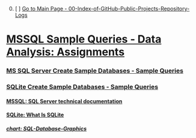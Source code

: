 
00. [ ] [Go to Main Page - 00-Index-of-GitHub-Public-Projects-Repository-Logs][mainPage]

[mainPage]: https://github.com/celik-muhammed


# [MSSQL Sample Queries - Data Analysis: Assignments](./68-Assignments/)

### [MS SQL Server Create Sample Databases - Sample Queries](./62-MSSQL/)

### [SQLite Create Sample Databases - Sample Queries](./61-SQLite/)

#### [MSSQL: SQL Server technical documentation](https://docs.microsoft.com/tr-tr/sql/sql-server/?view=sql-server-ver15)

#### [SQLite: What Is SQLite](https://www.sqlitetutorial.net/what-is-sqlite/)

##### [chart: SQL-Database-Graphics](./69-SQL-Database-Graphics/)
